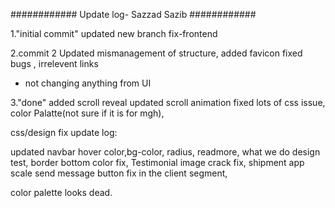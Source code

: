 ############
Update log- Sazzad Sazib
############

1."initial commit"
updated new branch fix-frontend

2.commit 2
Updated mismanagement of structure,
added favicon
fixed bugs , irrelevent links
- not changing anything from UI

3."done"
added scroll reveal
updated scroll animation
fixed lots of css issue,
color Palatte(not sure if it is for mgh),

css/design fix update log:

updated navbar hover color,bg-color, radius,
readmore, what we do design test,
border bottom color fix,
Testimonial image crack fix,
shipment app scale
send message button fix in the client segment,


color palette looks dead.




